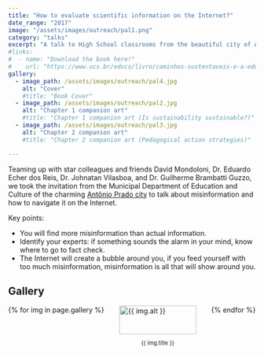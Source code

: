 ```yaml
---
title: "How to evaluate scientific information on the Internet?"
date_range: "2017"
image: "/assets/images/outreach/pal1.png"
category: "talks"
excerpt: "A talk to High School classrooms from the beautiful city of Antônio Prado (Brazil) "
#links:
#  - name: "Download the book here!"
#    url: "https://www.ucs.br/educs/livro/caminhos-sustentaveis-e-a-educacao-cientifica-no-ensino-fundamental/"
gallery:
  - image_path: /assets/images/outreach/pal4.jpg
    alt: "Cover"
    #title: "Book Cover"
  - image_path: /assets/images/outreach/pal2.jpg
    alt: "Chapter 1 companion art"
    #title: "Chapter 1 companion art (Is sustainability sustainable?)"
  - image_path: /assets/images/outreach/pal3.jpg
    alt: "Chapter 2 companion art"
    #title: "Chapter 2 companion art (Pedagogical action strategies)"

---
```


Teaming up with star colleagues and friends David Mondoloni, Dr. Eduardo Echer dos Reis, Dr. Johnatan Vilasboa, and Dr. Guilherme Brambatti Guzzo, we took the invitation from the Municipal Department of Education and Culture of the charming [Antônio Prado city](https://en.wikipedia.org/wiki/Ant%C3%B4nio_Prado) to talk about misinformation and how to navigate it on the Internet.

Key points:

- You will find more misinformation than actual information.
- Identify your experts: if something sounds the alarm in your mind, know where to go to fact check.
- The Internet will create a bubble around you, if you feed yourself with too much misinformation, misinformation is all that will show around you.

## Gallery

<div style="display: flex; flex-wrap: wrap; justify-content: space-between;">
{% for img in page.gallery %}
  <div style="width: 31%; margin-bottom: 15px;">
    <a href="{{ img.image_path | relative_url }}">
      <img src="{{ img.image_path | relative_url }}" alt="{{ img.alt }}" style="width: 100%; height: auto;">
    </a>
    <p style="font-size: 0.8em; text-align: center;">{{ img.title }}</p>
  </div>
{% endfor %}
</div>
